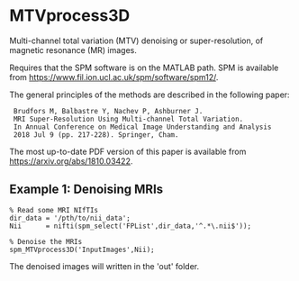 # MTVprocess3D

Multi-channel total variation (MTV) denoising or super-resolution, of magnetic resonance (MR) images. 

Requires that the SPM software is on the MATLAB path. SPM is available from https://www.fil.ion.ucl.ac.uk/spm/software/spm12/.

The general principles of the methods are described in the following paper:

     Brudfors M, Balbastre Y, Nachev P, Ashburner J.
     MRI Super-Resolution Using Multi-channel Total Variation.
     In Annual Conference on Medical Image Understanding and Analysis
     2018 Jul 9 (pp. 217-228). Springer, Cham.
     
The most up-to-date PDF version of this paper is available from https://arxiv.org/abs/1810.03422.

## Example 1: Denoising MRIs

~~~~
% Read some MRI NIfTIs
dir_data = '/pth/to/nii_data';
Nii      = nifti(spm_select('FPList',dir_data,'^.*\.nii$'));

% Denoise the MRIs
spm_MTVprocess3D('InputImages',Nii);
~~~~

The denoised images will written in the 'out' folder.
